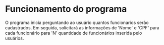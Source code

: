 # Funcionamento do programa

O programa inicia perguntando ao usuário quantos funcionarios serão cadastrados. Em seguida, solicitará as informações de 'Nome' e 'CPF' para cada funcionário para 'N' quantidade de funcionários inserida pelo usuários.